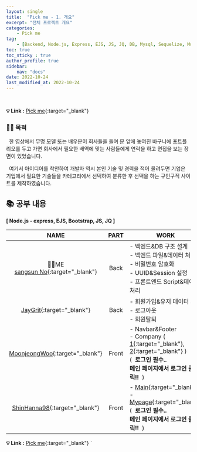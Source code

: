 ```yaml
---
layout: single
title:  "Pick me - 1. 개요"
excerpt: "전체 프로젝트 개요"
categories: 
    - Pick me
tag: 
    - [Backend, Node.js, Express, EJS, JS, JQ, DB, Mysql, Sequelize, Multer]
toc: true
toc_sticky : true
author_profile: true
sidebar:
    nav: "docs"
date: 2022-10-24
last_modified_at: 2022-10-24
---
```


<br/>

**💡 Link :** [Pick me](http://118.67.130.161:8000/ "Pick me"){:target="_blank"}  

### 🤷🏻 목적

&nbsp; 한 영상에서 무명 모델 또는 배우분이 회사들을 돌며 문 앞에 놓여진 바구니에 포트폴리오를 두고 가면 회사에서 필요한 배역에 맞는 사람들에게 연락을 하고 면접을 보는 장면이 있었습니다.

&nbsp; 여기서 아이디어를 착안하여 개발자 역시 본인 기술 및 경력을 적어 올려두면 기업은 기업에서 필요한 기술들을 카테고리에서 선택하여 분류한 후 선택을 하는 구인구직 사이트를 제작하였습니다.

## 📚 공부 내용
**[ Node.js - express, EJS, Bootstrap, JS, JQ ]**  

|NAME|PART|WORK|DESCRIPTION|
|:---:|:---:|---|:---:|
|🙋‍♂️ME <br/> [sangsun No](https://github.com/sangsunNo "sangsun No"){:target="_blank"}|Back| - 백엔드&DB 구조 설계 <br/> - 백엔드 파일&데이터 처리 <br/> - 비밀번호 암호화 <br/> - UUID&Session 설정 <br/> - 프론트엔드 Script&데이터 처리|[Description](https://sangsunno.github.io/categories/pickme "Description"){:target="_blank"}|
|[JayGrit](https://github.com/jaydive "JayGrit"){:target="_blank"}|Back| - 회원가입&유저 데이터 처리 <br/> - 로그아웃 <br/> - 회원탈퇴||
|[MoonjeongWoo](https://github.com/MoonjeongWoo "MoonjeongWoo"){:target="_blank"}|Front| - Navbar&Footer <br/> - Company ( [1](http://118.67.130.161:8000/company "company"){:target="_blank"}, [2](http://118.67.130.161:8000/bucket "bucket"){:target="_blank"} ) <br />(**&nbsp; 로그인 필수.. <br/> 메인 페이지에서 로그인 클릭!! &nbsp;**) ||
|[ShinHanna98](https://github.com/ShinHanna98 "ShinHanna98"){:target="_blank"}|Front| - [Main](http://118.67.130.161:8000/ "Main"){:target="_blank"} <br/> - [Mypage](http://118.67.130.161:8000/myPage "Mypage"){:target="_blank"}  <br />(**&nbsp; 로그인 필수.. <br/> 메인 페이지에서 로그인 클릭!! &nbsp;**)||

**💡 Link :** [Pick me](http://118.67.130.161:8000/ "Pick me"){:target="_blank"}  `